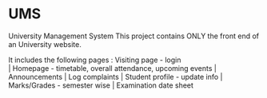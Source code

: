 # UMS
University Management System
This project contains ONLY the front end of an University website.

It includes the following pages : Visiting page - login  
| Homepage - timetable, overall attendance, upcoming events | Announcements | Log complaints | Student profile - update info | Marks/Grades - semester wise | Examination date sheet
